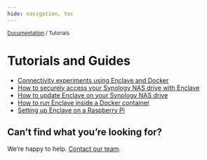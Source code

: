 ```yaml
---
hide: navigation, toc
---
```


<small>[Documentation](/) / Tutorials</small>

# Tutorials and Guides

- [Connectivity experiments using Enclave and Docker](/tutorials/docker-experiments)
- [How to securely access your Synology NAS drive with Enclave](/tutorials/how-to-securely-access-your-synology-nas-drive-with-enclave)
- [How to update Enclave on your Synology NAS drive](/tutorials/how-to-update-enclave-on-your-synology-nas-drive)
- [How to run Enclave inside a Docker container](/tutorials/running-enclave-on-docker)
- [Setting up Enclave on a Raspberry Pi](/tutorials/setting-up-enclave-on-a-raspberry-pi)

## Can’t find what you’re looking for?
We’re happy to help. [Contact our team](mailto:support@enclave.io).